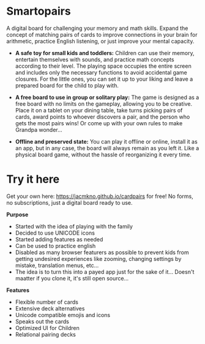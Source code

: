 # Smartopairs
A digital board for challenging your memory and math skills. Expand the concept of matching pairs of cards to improve connections in your brain for arithmetic, practice English listening, or just improve your mental capacity.

  - **A safe toy for small kids and toddlers:** Children can use their memory, entertain themselves with sounds, and practice math concepts according to their level. The playing space occupies the entire screen and includes only the necessary functions to avoid accidental game closures. For the little ones, you can set it up to your liking and leave a prepared board for the child to play with.

  - **A free board to use in group or solitary play:** The game is designed as a free board with no limits on the gameplay, allowing you to be creative. Place it on a tablet on your dining table, take turns picking pairs of cards, award points to whoever discovers a pair, and the person who gets the most pairs wins! Or come up with your own rules to make Grandpa wonder...

  - **Offline and preserved state:** You can play it offline or online, install it as an app, but in any case, the board will always remain as you left it. Like a physical board game, without the hassle of reorganizing it every time.

# Try it here
Get your own here: https://jacmkno.github.io/cardpairs for free! No forms, no subscriptions, just a digital board ready to use.

**Purpose**

- Started with the idea of playing with the family
- Decided to use UNICODE icons
- Started adding features as needed
- Can be used to practice english
- Disabled as many browser featurers as possible to prevent kids from getting undesired experiences like zooming, changing settings by mistake, translation menus, etc...
- The idea is to turn this into a payed app just for the sake of it... Doesn't maatter if you clone it, it's still open source...


**Features**

- Flexible number of cards
- Extensive deck alternatives
- Unicode compatible emojis and icons
- Speaks out the cards
- Optimized UI for Children
- Relational pairing decks
